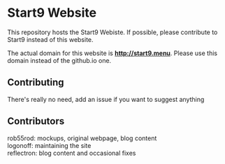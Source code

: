 # Start9 Website
This repository hosts the Start9 Webiste. If possible, please contribute to Start9 instead of this website.

The actual domain for this website is **http://start9.menu**. Please use this domain instead of the github.io one.

## Contributing
There's really no need, add an issue if you want to suggest anything

## Contributors
rob55rod: mockups, original webpage, blog content  
logonoff: maintaining the site  
reflectron: blog content and occasional fixes  
